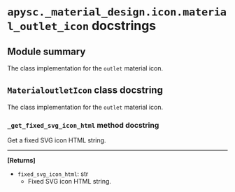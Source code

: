 # `apysc._material_design.icon.material_outlet_icon` docstrings

## Module summary

The class implementation for the `outlet` material icon.

## `MaterialoutletIcon` class docstring

The class implementation for the `outlet` material icon.

### `_get_fixed_svg_icon_html` method docstring

Get a fixed SVG icon HTML string.<hr>

**[Returns]**

- `fixed_svg_icon_html`: str
  - Fixed SVG icon HTML string.
